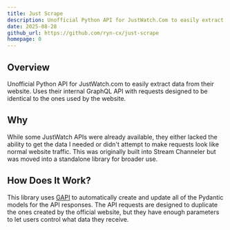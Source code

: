 ```yaml
---
title: Just Scrape
description: Unofficial Python API for JustWatch.Com to easily extract data from their website
date: 2025-08-28
github_url: https://github.com/ryn-cx/just-scrape
homepage: 0
---
```


## Overview

Unofficial Python API for JustWatch.com to easily extract data from their website. Uses their internal GraphQL API with requests designed to be identical to the ones used by the website.

## Why

While some JustWatch APIs were already available, they either lacked the ability to get the data I needed or didn't attempt to make requests look like normal website traffic. This was originally built into Stream Channeler but was moved into a standalone library for broader use.

## How Does It Work?

This library uses [GAPI](/projects/good-ass-pydantic-integrator/) to automatically create and update all of the Pydantic models for the API responses. The API requests are designed to duplicate the ones created by the official website, but they have enough parameters to let users control what data they receive.